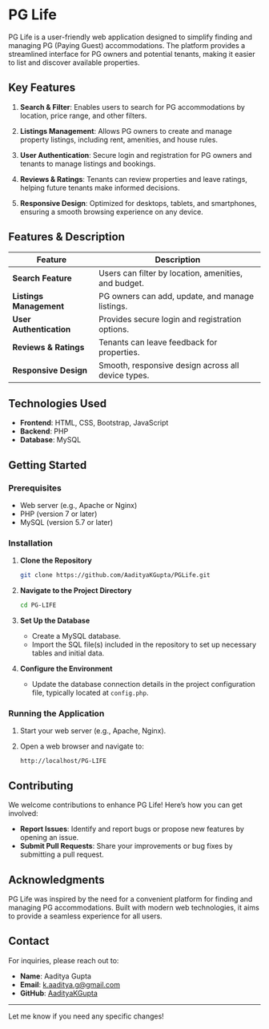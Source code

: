 # PG Life

PG Life is a user-friendly web application designed to simplify finding and managing PG (Paying Guest) accommodations. The platform provides a streamlined interface for PG owners and potential tenants, making it easier to list and discover available properties.

## Key Features

1. **Search & Filter**: Enables users to search for PG accommodations by location, price range, and other filters.

2. **Listings Management**: Allows PG owners to create and manage property listings, including rent, amenities, and house rules.

3. **User Authentication**: Secure login and registration for PG owners and tenants to manage listings and bookings.

4. **Reviews & Ratings**: Tenants can review properties and leave ratings, helping future tenants make informed decisions.

5. **Responsive Design**: Optimized for desktops, tablets, and smartphones, ensuring a smooth browsing experience on any device.

## Features & Description

| Feature           | Description                                    |
|-------------------|------------------------------------------------|
| **Search Feature**          | Users can filter by location, amenities, and budget.         |
| **Listings Management**    | PG owners can add, update, and manage listings.             |
| **User Authentication** | Provides secure login and registration options. |
| **Reviews & Ratings**      | Tenants can leave feedback for properties.              |
| **Responsive Design**      | Smooth, responsive design across all device types. |

## Technologies Used

- **Frontend**: HTML, CSS, Bootstrap, JavaScript
- **Backend**: PHP
- **Database**: MySQL

## Getting Started

### Prerequisites

- Web server (e.g., Apache or Nginx)
- PHP (version 7 or later)
- MySQL (version 5.7 or later)

### Installation

1. **Clone the Repository**

   ```bash
   git clone https://github.com/AadityaKGupta/PGLife.git
   ```

2. **Navigate to the Project Directory**

   ```bash
   cd PG-LIFE
   ```

3. **Set Up the Database**

   - Create a MySQL database.
   - Import the SQL file(s) included in the repository to set up necessary tables and initial data.

4. **Configure the Environment**

   - Update the database connection details in the project configuration file, typically located at `config.php`.

### Running the Application

1. Start your web server (e.g., Apache, Nginx).
2. Open a web browser and navigate to:

   ```arduino
   http://localhost/PG-LIFE
   ```

## Contributing

We welcome contributions to enhance PG Life! Here’s how you can get involved:

- **Report Issues**: Identify and report bugs or propose new features by opening an issue.
- **Submit Pull Requests**: Share your improvements or bug fixes by submitting a pull request.

## Acknowledgments

PG Life was inspired by the need for a convenient platform for finding and managing PG accommodations. Built with modern web technologies, it aims to provide a seamless experience for all users.

## Contact

For inquiries, please reach out to:

- **Name**: Aaditya Gupta
- **Email**: [k.aaditya.g@gmail.com](mailto:your.email@example.com)
- **GitHub**: [AadityaKGupta](https://github.com/AadityaKGupta)

--- 

Let me know if you need any specific changes!
